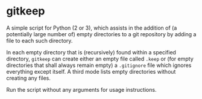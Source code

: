 # gitkeep

A simple script for Python (2 or 3), which assists in the addition of (a potentially large number of) empty directories to a git repository by adding a file to each such directory.

In each empty directory that is (recursively) found within a specified directory, `gitkeep` can create either an empty file called `.keep` or (for empty directories that shall always remain empty) a `.gitignore` file which ignores everything except itself. A third mode lists empty directories without creating any files.

Run the script without any arguments for usage instructions.